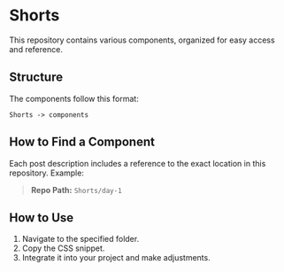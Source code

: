 # Shorts

This repository contains various components, organized for easy access and
reference.

## Structure

The components follow this format:

```
Shorts -> components
```

## How to Find a Component

Each post description includes a reference to the exact location in
this repository. Example:

> **Repo Path:** `Shorts/day-1`

## How to Use

1. Navigate to the specified folder.
2. Copy the CSS snippet.
3. Integrate it into your project and make adjustments.
